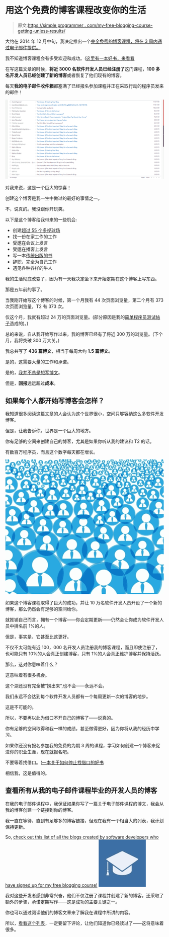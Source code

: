 # 用这个免费的博客课程改变你的生活

> 原文:[https://simple programmer . com/my-free-blogging-course-getting-unless-results/](https://simpleprogrammer.com/my-free-blogging-course-is-getting-unbelievable-results/)

大约在 2014 年 12 月中旬，我决定推出一个[完全免费的博客课程，将在 3 周内通过电子邮件提供。](http://devcareerboost.com/blog-course/)

我不知道博客课程会有多受欢迎和成功。([这里有一本好书，来看看](http://www.amazon.com/exec/obidos/ASIN/0692236511/makithecompsi-20)

在写这篇文章的时候，**将近 3000 名软件开发人员已经注册了**这门课程，**100 多名开发人员已经创建了新的博客**或者恢复了他们现有的博客。

每天**我的电子邮件收件箱**都塞满了已经报名参加课程并正在采取行动的程序员发来的邮件！



![blog-course-emails](img/62c8d3094479c3867f411039ee5cdbda.png)



对我来说，这是一个巨大的惊喜！

创建这个博客是我一生中做过的最好的事情之一。

不，说真的。我没跟你开玩笑。

以下是这个博客给我带来的一些机会:

*   创建[超过 55 个多视球场](https://simpleprogrammer.com/pluralsight)
*   找一份在家工作的工作
*   受邀在会议上发言
*   受邀在播客上发言
*   写一本[传统出版的书](https://simpleprogrammer.com/softskills)
*   辞职，完全为自己工作
*   遇见各种各样的牛人

我的生活彻底改变了，因为有一天我决定坐下来开始定期在这个博客上写东西。

那是五年前的事了。

当我刚开始写这个博客的时候，第一个月我有 44 次页面浏览量，第二个月有 373 次页面浏览量，T2 有 373 次。

仅这个月，我就有超过 24 万的页面浏览量。(部分原因是我的[简单程序员测试帖子](https://simpleprogrammer.com/2015/02/16/joel-test-programmers-simple-programmer-test/)造成的)。)

总的来说，自从我开始写作以来，我的博客已经有了将近 300 万的浏览量。(下个月，我将突破 300 万大关。)

我总共写了 **436 篇博文**，相当于每周大约 **1.5 篇博文。**

是的，这需要大量的工作和承诺。

是的，[我并不总是想写博文](https://simpleprogrammer.com/2015/02/02/im-not-writing-blog-post-week/)。

但是，**回报**远远超过**成本**。

## 如果每个人都开始写博客会怎样？

我知道很多阅读这篇文章的人会认为这个世界很小，空间只够容纳这么多软件开发博客。

但是，让我告诉你。世界是一个巨大的地方。

你有足够的空间来创建自己的博客，尤其是如果你听从我的建议和 T2 的话。

有数百万程序员，而且这个数字每天都在增长。



![bloggers](img/dbbe96d1a0663cfb4265e0ea37f0c1b8.png)



如果这个博客课程取得了巨大的成功，并让 10 万名软件开发人员开设了一个新的博客，那么仍然会有足够的空间给你。

就推销自己而言，拥有一个博客——你会定期更新——仍然会让你成为软件开发人员中排名前 1%的人。

但是，事实是，它甚至比这更好。

不仅不太可能有近 100，000 名开发人员注册我的博客课程，而且即使注册了，也可能只有 10%的人会真正创建博客，只有 1%的人会真正维护博客并保持活跃。

那么，这对你意味着什么？

这意味着有很多机会。

这个湖还没有完全被“捞出来”,也不会——永远不会。

我们永远不会达到每个软件开发人员都有一个每周更新一次的博客的地步。

这是不可能的。

所以，不要再以此为借口不开自己的博客了——说真的。

你有足够的空间取得和我一样的成绩，甚至做得更好，因为你将从我的经历中学习。

如果你还没有报名参加我的免费的为期 3 周的课程，学习如何创建一个博客来促进你的职业生涯，现在就报名吧。

不要等着找借口。([一本关于如何停止找借口的好书](http://www.amazon.com/exec/obidos/ASIN/1933662808/makithecompsi-20)

相信我，这是值得的。

## 查看所有从我的电子邮件课程毕业的开发人员的博客

在我的电子邮件课程中，我保证如果你写了一篇关于电子邮件课程的博文，我会从我的博客创建一个链接到你的博客。

我一直在等待，直到有足够多的博客链接，但现在我有一个相当大的列表，我计划保持更新。

So, [check out this list of all the blogs created by software developers who have signed up for my free blogging course!](https://simpleprogrammer.com/blogging-course-graduates/) ![blogging graduates](img/8b7b1a0021d29555bcbc3b7e40e60cc7.png) 

我对这些开发者感到非常兴奋，他们不仅注册了课程并创建了新的博客，还采取了额外的步骤，承诺定期写作——这是成功的主要关键之一。

你也可以通过阅读他们的博客文章来了解我在课程中所讲的内容。

所以，[看看这个列表](https://simpleprogrammer.com/blogging-course-graduates/)，一定要留下评论，让他们知道你已经读过了——这将意味着很多。